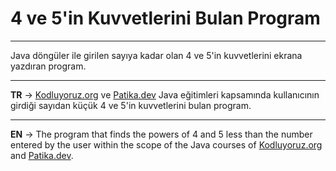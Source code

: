 # 4 ve 5'in Kuvvetlerini Bulan Program
***
Java döngüler ile girilen sayıya kadar olan 4 ve 5'in kuvvetlerini ekrana yazdıran program.
***
**TR** -> [Kodluyoruz.org](https://www.kodluyoruz.org/) ve [Patika.dev](https://www.patika.dev/tr) Java eğitimleri kapsamında kullanıcının girdiği sayıdan küçük 4 ve 5'in kuvvetlerini bulan program.
***
**EN** -> The program that finds the powers of 4 and 5 less than the number entered by the user within the scope of the Java courses of [Kodluyoruz.org](https://www.kodluyoruz.org/) and [Patika.dev](https://www.patika.dev/tr).